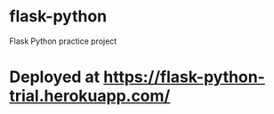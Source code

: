 # flask-python
Flask Python practice project

# Deployed at https://flask-python-trial.herokuapp.com/
